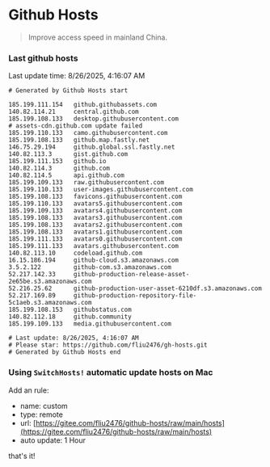 # Github Hosts

> Improve access speed in mainland China.

### Last github hosts

Last update time: 8/26/2025, 4:16:07 AM

```base
# Generated by Github Hosts start 

185.199.111.154   github.githubassets.com
140.82.114.21     central.github.com
185.199.108.133   desktop.githubusercontent.com
# assets-cdn.github.com update failed
185.199.110.133   camo.githubusercontent.com
185.199.108.133   github.map.fastly.net
146.75.29.194     github.global.ssl.fastly.net
140.82.113.3      gist.github.com
185.199.111.153   github.io
140.82.114.3      github.com
140.82.114.5      api.github.com
185.199.109.133   raw.githubusercontent.com
185.199.110.133   user-images.githubusercontent.com
185.199.108.133   favicons.githubusercontent.com
185.199.110.133   avatars5.githubusercontent.com
185.199.109.133   avatars4.githubusercontent.com
185.199.108.133   avatars3.githubusercontent.com
185.199.108.133   avatars2.githubusercontent.com
185.199.108.133   avatars1.githubusercontent.com
185.199.111.133   avatars0.githubusercontent.com
185.199.111.133   avatars.githubusercontent.com
140.82.113.10     codeload.github.com
16.15.186.194     github-cloud.s3.amazonaws.com
3.5.2.122         github-com.s3.amazonaws.com
52.217.142.33     github-production-release-asset-2e65be.s3.amazonaws.com
52.216.25.62      github-production-user-asset-6210df.s3.amazonaws.com
52.217.169.89     github-production-repository-file-5c1aeb.s3.amazonaws.com
185.199.108.153   githubstatus.com
140.82.112.18     github.community
185.199.109.133   media.githubusercontent.com

# Last update: 8/26/2025, 4:16:07 AM
# Please star: https://github.com/fliu2476/gh-hosts.git
# Generated by Github Hosts end
```

### Using `SwitchHosts!` automatic update hosts on Mac
Add an rule:
- name: custom
- type: remote
- url: [https://gitee.com/fliu2476/github-hosts/raw/main/hosts](https://gitee.com/fliu2476/github-hosts/raw/main/hosts)
- auto update: 1 Hour

that's it!


